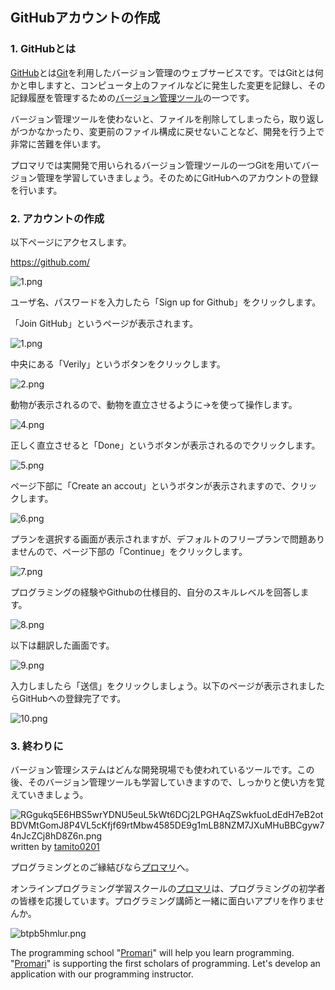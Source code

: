 ## GitHubアカウントの作成

### 1. GitHubとは

[GitHub](https://github.com/)とは[Git](https://ja.wikipedia.org/wiki/Git)を利用したバージョン管理のウェブサービスです。ではGitとは何かと申しますと、コンピュータ上のファイルなどに発生した変更を記録し、その記録履歴を管理するための[バージョン管理ツール](https://ja.wikipedia.org/wiki/%E3%83%90%E3%83%BC%E3%82%B8%E3%83%A7%E3%83%B3%E7%AE%A1%E7%90%86%E3%82%B7%E3%82%B9%E3%83%86%E3%83%A0)の一つです。

バージョン管理ツールを使わないと、ファイルを削除してしまったら，取り返しがつかなかったり、変更前のファイル構成に戻せないことなど、開発を行う上で非常に苦難を伴います。

プロマリでは実開発で用いられるバージョン管理ツールの一つGitを用いてバージョン管理を学習していきましょう。そのためにGitHubへのアカウントの登録を行います。

### 2. アカウントの作成

以下ページにアクセスします。

https://github.com/

![1.png](https://cdn.steemitimages.com/DQmScxjbZCxZ7u7GbkYw5vFohDHo4FdYRBo9Ds16Pafw3Kf/1.png)

ユーザ名、パスワードを入力したら「Sign up for Github」をクリックします。

「Join GitHub」というページが表示されます。

![1.png](https://cdn.steemitimages.com/DQmPFvMPmFnCcyjStDqqutEzmV8RQgV7SYSmQARbzd51FYE/1.png)

中央にある「Verily」というボタンをクリックします。

![2.png](https://cdn.steemitimages.com/DQma4hQGxXHDSFNqGsQS8hMfJdHz4RJZYcDje7LwdCosJys/2.png)

動物が表示されるので、動物を直立させるように→を使って操作します。

![4.png](https://cdn.steemitimages.com/DQmT7KuTSnYNhCrc9qdrhfkHguSqpKNjoVSY6GqW8do6MED/4.png)

正しく直立させると「Done」というボタンが表示されるのでクリックします。

![5.png](https://cdn.steemitimages.com/DQmNhTK8nE1omLLfGBHavHvdfgHNYxs8njQCLUTEc2P5vPk/5.png)

ページ下部に「Create an accout」というボタンが表示されますので、クリックします。

![6.png](https://cdn.steemitimages.com/DQmT8SMxa94TDmbHDp9j4SeZnwRAN3YZsJH9JQ68NYqC9uh/6.png)

プランを選択する画面が表示されますが、デフォルトのフリープランで問題ありませんので、ページ下部の「Continue」をクリックします。

![7.png](https://cdn.steemitimages.com/DQmVSPWFGLwR24fUcMDgiS4N7ZY3VjDT3tpgmmxEzF6LZfv/7.png)

プログラミングの経験やGithubの仕様目的、自分のスキルレベルを回答します。

![8.png](https://cdn.steemitimages.com/DQmfRrvRFBY6thEA1VUjxw5MgzpPiuNFQvFR9RR4uye45GE/8.png)

以下は翻訳した画面です。

![9.png](https://cdn.steemitimages.com/DQme4Y65xk84yCeoXMSL5TeBPZPBNYuFEVg211hTAsYQjau/9.png)

入力しましたら「送信」をクリックしましょう。以下のページが表示されましたらGitHubへの登録完了です。

![10.png](https://cdn.steemitimages.com/DQmRURHPMmy9ZxThUHZHkYquhznNhwnQgNXUV112EpGAyxq/10.png)

### 3. 終わりに

バージョン管理システムはどんな開発現場でも使われているツールです。この後、そのバージョン管理ツールも学習していきますので、しっかりと使い方を覚えていきましょう。

![RGgukq5E6HBS5wrYDNU5euL5kWt6DCj2LPGHAqZSwkfuoLdEdH7eB2otBDVMtGomJ8P4VL5cKfjf69rtMbw4585DE9g1mLB8NZM7JXuMHuBBCgyw74nJcZCj8hD8Z6n.png](https://ipfs.busy.org/ipfs/QmYQChjSnbGyuXBF36PYZ7dh59GzrVQguEZwoE9rnBJkaM)
written by [tamito0201](https://steemit.com/@tamito0201/)

プログラミングとのご縁結びなら[プロマリ](https://www.programming-mariage.jp/)へ。

オンラインプログラミング学習スクールの[プロマリ](https://www.programming-mariage.jp/)は、プログラミングの初学者の皆様を応援しています。プログラミング講師と一緒に面白いアプリを作りませんか。

![btpb5hmlur.png](https://img.esteem.ws/btpb5hmlur.png)

The programming school "[Promari](https://www.programming-mariage.jp/)" will help you learn programming. "[Promari](https://www.programming-mariage.jp/)" is supporting the first scholars of programming. Let's develop an application with our programming instructor.

